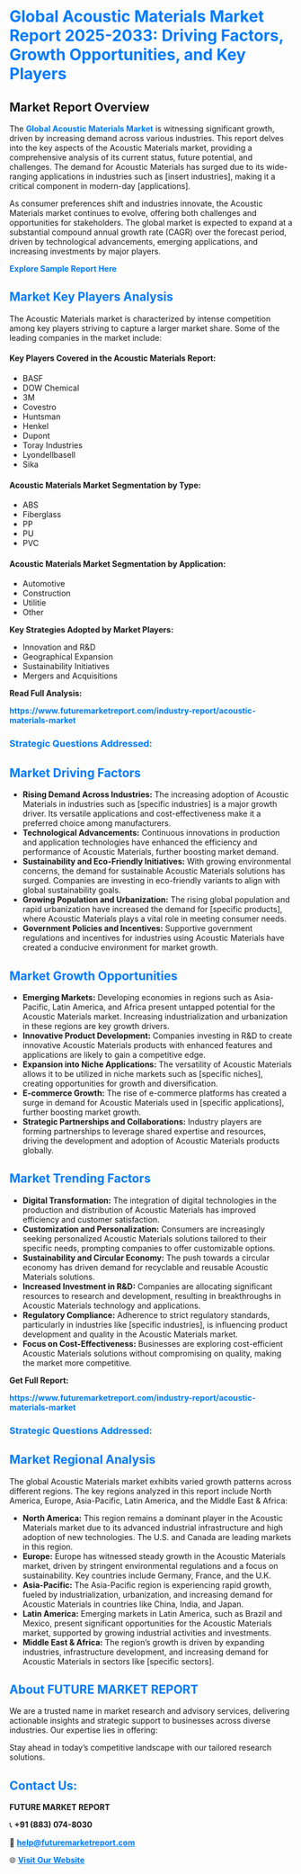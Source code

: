 <h1 style="color: #007BFF;">Global Acoustic Materials Market Report 2025-2033: Driving Factors, Growth Opportunities, and Key Players</h1>

<section id="overview">
<h2>Market Report Overview</h2>
<p>The <a href="https://www.futuremarketreport.com/industry-report/acoustic-materials-market" style="color: #007BFF; text-decoration: none;"><strong>Global Acoustic Materials Market</strong></a> is witnessing significant growth, driven by increasing demand across various industries. This report delves into the key aspects of the Acoustic Materials market, providing a comprehensive analysis of its current status, future potential, and challenges. The demand for Acoustic Materials has surged due to its wide-ranging applications in industries such as [insert industries], making it a critical component in modern-day [applications].</p>
<p>As consumer preferences shift and industries innovate, the Acoustic Materials market continues to evolve, offering both challenges and opportunities for stakeholders. The global market is expected to expand at a substantial compound annual growth rate (CAGR) over the forecast period, driven by technological advancements, emerging applications, and increasing investments by major players.</p>
</section>

<section id="overview">
<p><a href="https://www.futuremarketreport.com/request-sample/reportId=56980" style="color: #007BFF; text-decoration: none;"><strong>Explore Sample Report Here</strong></a></p>
</section>

<section id="key-players">
<h2 style="color: #007BFF;">Market Key Players Analysis</h2>
<p>The Acoustic Materials market is characterized by intense competition among key players striving to capture a larger market share. Some of the leading companies in the market include:</p>
<h4>Key Players Covered in the Acoustic Materials Report:</h4>
<ul><li>BASF</li><li>DOW Chemical</li><li>3M</li><li>Covestro</li><li>Huntsman</li><li>Henkel</li><li>Dupont</li><li>Toray Industries</li><li>Lyondellbasell</li><li>Sika</li></ul>
<h4>Acoustic Materials Market Segmentation by Type:</h4>
<ul><li>ABS</li><li>Fiberglass</li><li>PP</li><li>PU</li><li>PVC</li></ul>

<h4>Acoustic Materials Market Segmentation by Application:</h4>
<ul><li>Automotive</li><li>Construction</li><li>Utilitie</li><li>Other</li></ul>
<p><strong>Key Strategies Adopted by Market Players:</strong></p>
<ul>
<li>Innovation and R&D</li>
<li>Geographical Expansion</li>
<li>Sustainability Initiatives</li>
<li>Mergers and Acquisitions</li>
</ul>
</section>

<section>
<p><strong>Read Full Analysis: </strong></p><a href="https://www.futuremarketreport.com/industry-report/acoustic-materials-market" style="color: #007BFF; text-decoration: none;"><strong>https://www.futuremarketreport.com/industry-report/acoustic-materials-market</strong></a>
<h3 style="color: #007BFF;">Strategic Questions Addressed:</h3>
</section>

<section id="driving-factors">
<h2 style="color: #007BFF;">Market Driving Factors</h2>
<ul>
<li><strong>Rising Demand Across Industries:</strong> The increasing adoption of Acoustic Materials in industries such as [specific industries] is a major growth driver. Its versatile applications and cost-effectiveness make it a preferred choice among manufacturers.</li>
<li><strong>Technological Advancements:</strong> Continuous innovations in production and application technologies have enhanced the efficiency and performance of Acoustic Materials, further boosting market demand.</li>
<li><strong>Sustainability and Eco-Friendly Initiatives:</strong> With growing environmental concerns, the demand for sustainable Acoustic Materials solutions has surged. Companies are investing in eco-friendly variants to align with global sustainability goals.</li>
<li><strong>Growing Population and Urbanization:</strong> The rising global population and rapid urbanization have increased the demand for [specific products], where Acoustic Materials plays a vital role in meeting consumer needs.</li>
<li><strong>Government Policies and Incentives:</strong> Supportive government regulations and incentives for industries using Acoustic Materials have created a conducive environment for market growth.</li>
</ul>
</section>

<section id="growth-opportunities">
<h2 style="color: #007BFF;">Market Growth Opportunities</h2>
<ul>
<li><strong>Emerging Markets:</strong> Developing economies in regions such as Asia-Pacific, Latin America, and Africa present untapped potential for the Acoustic Materials market. Increasing industrialization and urbanization in these regions are key growth drivers.</li>
<li><strong>Innovative Product Development:</strong> Companies investing in R&D to create innovative Acoustic Materials products with enhanced features and applications are likely to gain a competitive edge.</li>
<li><strong>Expansion into Niche Applications:</strong> The versatility of Acoustic Materials allows it to be utilized in niche markets such as [specific niches], creating opportunities for growth and diversification.</li>
<li><strong>E-commerce Growth:</strong> The rise of e-commerce platforms has created a surge in demand for Acoustic Materials used in [specific applications], further boosting market growth.</li>
<li><strong>Strategic Partnerships and Collaborations:</strong> Industry players are forming partnerships to leverage shared expertise and resources, driving the development and adoption of Acoustic Materials products globally.</li>
</ul>
</section>

<section id="trending-factors">
<h2 style="color: #007BFF;">Market Trending Factors</h2>
<ul>
<li><strong>Digital Transformation:</strong> The integration of digital technologies in the production and distribution of Acoustic Materials has improved efficiency and customer satisfaction.</li>
<li><strong>Customization and Personalization:</strong> Consumers are increasingly seeking personalized Acoustic Materials solutions tailored to their specific needs, prompting companies to offer customizable options.</li>
<li><strong>Sustainability and Circular Economy:</strong> The push towards a circular economy has driven demand for recyclable and reusable Acoustic Materials solutions.</li>
<li><strong>Increased Investment in R&D:</strong> Companies are allocating significant resources to research and development, resulting in breakthroughs in Acoustic Materials technology and applications.</li>
<li><strong>Regulatory Compliance:</strong> Adherence to strict regulatory standards, particularly in industries like [specific industries], is influencing product development and quality in the Acoustic Materials market.</li>
<li><strong>Focus on Cost-Effectiveness:</strong> Businesses are exploring cost-efficient Acoustic Materials solutions without compromising on quality, making the market more competitive.</li>
</ul>
</section>

<section>
<p><strong>Get Full Report: </strong></p><a href="https://www.futuremarketreport.com/industry-report/acoustic-materials-market" style="color: #007BFF; text-decoration: none;"><strong>https://www.futuremarketreport.com/industry-report/acoustic-materials-market</strong></a>
<h3 style="color: #007BFF;">Strategic Questions Addressed:</h3>
</section>


<section id="regional-analysis">
<h2 style="color: #007BFF;">Market Regional Analysis</h2>
<p>The global Acoustic Materials market exhibits varied growth patterns across different regions. The key regions analyzed in this report include North America, Europe, Asia-Pacific, Latin America, and the Middle East & Africa:</p>
<ul>
<li><strong>North America:</strong> This region remains a dominant player in the Acoustic Materials market due to its advanced industrial infrastructure and high adoption of new technologies. The U.S. and Canada are leading markets in this region.</li>
<li><strong>Europe:</strong> Europe has witnessed steady growth in the Acoustic Materials market, driven by stringent environmental regulations and a focus on sustainability. Key countries include Germany, France, and the U.K.</li>
<li><strong>Asia-Pacific:</strong> The Asia-Pacific region is experiencing rapid growth, fueled by industrialization, urbanization, and increasing demand for Acoustic Materials in countries like China, India, and Japan.</li>
<li><strong>Latin America:</strong> Emerging markets in Latin America, such as Brazil and Mexico, present significant opportunities for the Acoustic Materials market, supported by growing industrial activities and investments.</li>
<li><strong>Middle East & Africa:</strong> The region’s growth is driven by expanding industries, infrastructure development, and increasing demand for Acoustic Materials in sectors like [specific sectors].</li>
</ul>
</section>

<footer>
<h2 style="color: #007BFF;">About FUTURE MARKET REPORT</h2>
<p>We are a trusted name in market research and advisory services, delivering actionable insights and strategic support to businesses across diverse industries. Our expertise lies in offering:</p>

<p>Stay ahead in today’s competitive landscape with our tailored research solutions.</p>

<h2 style="color: #007BFF;">Contact Us:</h2>
<p><strong>FUTURE MARKET REPORT</strong></p>
<p>📞 <strong>+91 (883) 074-8030</strong></p>
<p>📧 <strong><a href="mailto:help@futuremarketreport.com" style="color: #007BFF;">help@futuremarketreport.com</a></strong></p>
<p>🌐 <strong><a href="https://www.futuremarketreport.com/" style="color: #007BFF;">Visit Our Website</a></strong></p>
</footer>